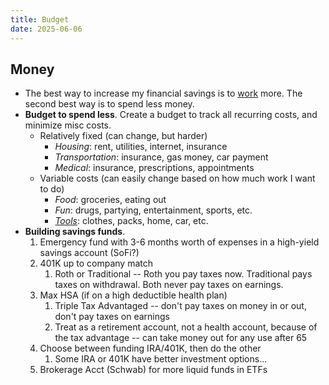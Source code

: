 ```yaml
---
title: Budget
date: 2025-06-06
---
```


## Money
- The best way to increase my financial savings is to [work](/working) more. The second best way is to spend less money.
- **Budget to spend less**. Create a budget to track all recurring costs, and minimize misc costs.
	- Relatively fixed (can change, but harder)
		- *Housing*: rent, utilities, internet, insurance
		- *Transportation*: insurance, gas money, car payment
		- *Medical*: insurance, prescriptions, appointments
	- Variable costs (can easily change based on how much work I want to do)
		- *Food*: groceries, eating out
		- *Fun*: drugs, partying, entertainment, sports, etc.
		- *[Tools](/tools)*: clothes, packs, home, car, etc.
- **Building savings funds**.
	1. Emergency fund with 3-6 months worth of expenses in a high-yield savings account (SoFi?)
	2. 401K up to company match
		1. Roth or Traditional -- Roth you pay taxes now. Traditional pays taxes on withdrawal. Both never pay taxes on earnings.
	3. Max HSA (if on a high deductible health plan)
		1. Triple Tax Advantaged -- don't pay taxes on money in or out, don't pay taxes on earnings
		2. Treat as a retirement account, not a health account, because of the tax advantage -- can take money out for any use after 65
	4. Choose between funding IRA/401K, then do the other
		1. Some IRA or 401K have better investment options...
	5. Brokerage Acct (Schwab) for more liquid funds in ETFs
